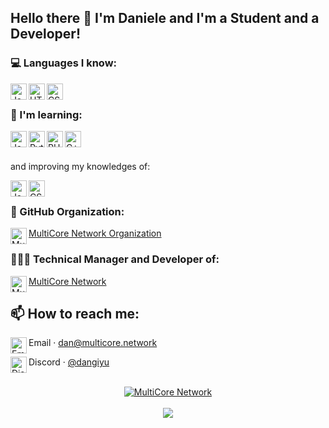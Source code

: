 ## Hello there 👋 I'm Daniele and I'm a Student and a Developer!

### 💻 Languages I know:
<p>
  <img align="left" alt="Java" width="26px" src="https://camo.githubusercontent.com/a870803f30db1d15495072fa9e946a7fa6a6fc1a47fe12324aaf7509c410fc4a/68747470733a2f2f6564656e742e6769746875622e696f2f537570657254696e7949636f6e732f696d616765732f7376672f6a6176612e737667"/>
  <img align="left" alt="HTML" width="26px" src="https://camo.githubusercontent.com/72e5df59529a42423d671ba4c02bfb327d917517bfff18595c5e5dc17a5abece/68747470733a2f2f6564656e742e6769746875622e696f2f537570657254696e7949636f6e732f696d616765732f7376672f68746d6c352e737667"/>
  <img align="left" alt="CSS" width="26px" src="https://camo.githubusercontent.com/b788527f604d8e727fcc90d721984125bced85c8a1c9f8da69c6c4a3e51df3c5/68747470733a2f2f6564656e742e6769746875622e696f2f537570657254696e7949636f6e732f696d616765732f7376672f637373332e737667"/>
</p>
<br>

### 🌱 I'm learning:
<p>
  <img align="left" alt="JavaScript" width="26px" src="https://camo.githubusercontent.com/9496882abd182958bcea4238ab44f7eb8928d7a4144c150f18f6c55ceb9b4490/68747470733a2f2f6564656e742e6769746875622e696f2f537570657254696e7949636f6e732f696d616765732f7376672f6a6176617363726970742e737667"/>
  <img align="left" alt="Python" width="26px" src="https://camo.githubusercontent.com/aa96ee3a3352c9c3c2161d3e95698d0885a277ab85d617fe77912627d37a3959/68747470733a2f2f6564656e742e6769746875622e696f2f537570657254696e7949636f6e732f696d616765732f7376672f707974686f6e2e737667"/>
  <img align="left" alt="PHP" width="26px" src="https://camo.githubusercontent.com/b71df4fcf19980b56b49c963638df23b5d1d2b9e9e487548649651f2f3e1d603/68747470733a2f2f6564656e742e6769746875622e696f2f537570657254696e7949636f6e732f696d616765732f7376672f7068702e737667"/>
  <img align="left" alt="C++" width="26px" src="https://camo.githubusercontent.com/1141fa873ae7371cd6b723fef0cd57ca14923123983844571416854b7f5e8fb6/68747470733a2f2f6564656e742e6769746875622e696f2f537570657254696e7949636f6e732f696d616765732f7376672f63706c7573706c75732e737667"/>
</p>
<br>
<br>
<p>and improving my knowledges of:</p>
<p>
  <img align="left" alt="Java" width="26px" src="https://camo.githubusercontent.com/a870803f30db1d15495072fa9e946a7fa6a6fc1a47fe12324aaf7509c410fc4a/68747470733a2f2f6564656e742e6769746875622e696f2f537570657254696e7949636f6e732f696d616765732f7376672f6a6176612e737667"/>
  <img align="left" alt="CSS" width="26px" src="https://camo.githubusercontent.com/b788527f604d8e727fcc90d721984125bced85c8a1c9f8da69c6c4a3e51df3c5/68747470733a2f2f6564656e742e6769746875622e696f2f537570657254696e7949636f6e732f696d616765732f7376672f637373332e737667"/>
</p>
<br>

### 🏢 GitHub Organization:
<p>
  <a href="https://github.com/MultiCoreNetwork"><img align="left" alt="MultiCore Network" width="26px" src="https://multicore.network/images/favicon.ico"/>MultiCore Network Organization</a>
</p>

### 🙋🏻‍♂️ Technical Manager and Developer of:
<p>
  <a href="https://multicore.network"><img align="left" alt="MultiCore Network" width="26px" src="https://multicore.network/images/favicon.ico"/>MultiCore Network</a>
</p>

## 📫 How to reach me:
<p>
  <a href="mailto:dan@multicore.network"><img align="left" alt="Email" width="26px" src="https://camo.githubusercontent.com/0f3aa1f457bb92fbd2411761262ce1fb0f766ed74a4f4289bfc4a0b6024335d6/68747470733a2f2f6564656e742e6769746875622e696f2f537570657254696e7949636f6e732f696d616765732f7376672f656d61696c2e737667"/></a>Email &middot; <a href="mailto:dan@multicore.network">dan@multicore.network</a>
</p>
<p>
  <a href="https://multicore.network/discord"><img align="left" alt="Discord" width="26px" src="https://camo.githubusercontent.com/79fcdc7c43f1a1d7c175827976ffee8177814a016fb1b9578ff70f1aef759578/68747470733a2f2f6564656e742e6769746875622e696f2f537570657254696e7949636f6e732f696d616765732f7376672f646973636f72642e737667"/></a>Discord &middot; <a href="https://multicore.network/discord">@dangiyu</a>
</p>

<p align="center">
  <br>
<a href="https://multicore.network"><img alt="MultiCore Network" src="https://multicore.network/images/navbar-brand.png"/></></a>
  <br>
<br>
<a href="https://github.com/anuraghazra/github-readme-stats" style="text-align:center;">
  <img align="center" src="https://github-readme-stats.vercel.app/api?username=DanTTV&show_icons=true&count_private=true&theme=dracula" />
</a>
</p>
